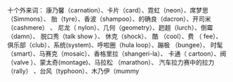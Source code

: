 十个外来词：
康乃馨（carnation）、卡片（card）、霓虹（neon）、席梦思（Simmons）、
胎（tyre）、香波（shampoo）、的确良（dacron）、开司米（cashmere） 、 尼龙（ nylon）、几何（geometry）、趔趄（lurch）、倒霉（damn）、
脱口秀（talk show ）、 休克（shock）、 酷 （cool）、费 （ fee）、
俱乐部（club）、系统(system)、呼啦圈（hula loop）、蹦极 （bungee）、
时髦（smart）、马赛克（mosaic）、香格里拉（shangeri-la）、
卡通（ cartoon）、阀（valve ）、蒙太奇(montage)、马拉松 （marathon）、 
汽车拉力赛中的拉力 （rally） 、台风（typhoon）、木乃伊（mummy
